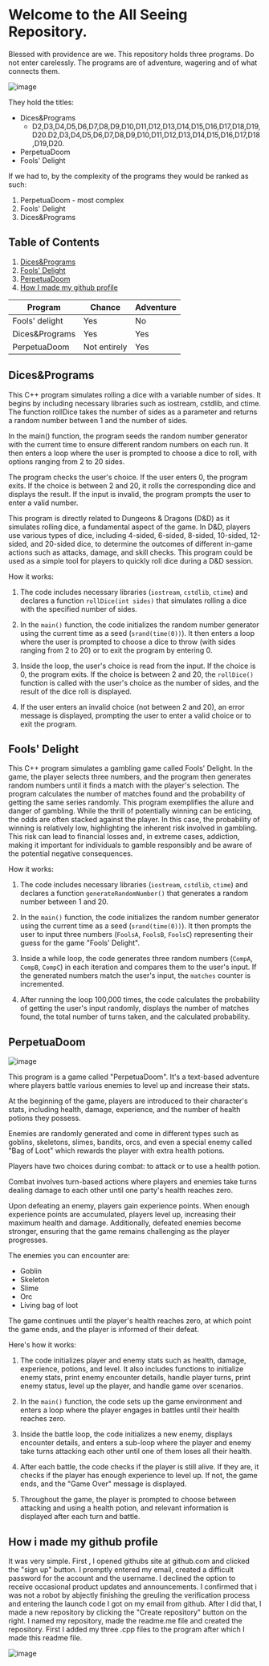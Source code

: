 # Welcome to the All Seeing Repository.

Blessed with providence are we. 
This repository holds three programs. 
Do not enter carelessly.
The programs are of adventure, wagering and of what connects them.

![image](https://github.com/hamzulak/all-seeing-repository/assets/148567107/580410c4-1dff-4b86-a9b0-b706dae1b913)



They hold the titles:
 - Dices&Programs
	 - D2,D3,D4,D5,D6,D7,D8,D9,D10,D11,D12,D13,D14,D15,D16,D17,D18,D19,D20.D2,D3,D4,D5,D6,D7,D8,D9,D10,D11,D12,D13,D14,D15,D16,D17,D18,D19,D20.
 - PerpetuaDoom
 - Fools' Delight

If we had to, by the complexity of the programs they would be ranked as such:
1. PerpetuaDoom - most complex
2. Fools' Delight
3. Dices&Programs

## Table of Contents
1. [Dices&Programs](#dicesprograms)
2. [Fools' Delight](#fools-delight)
3. [PerpetuaDoom](#perpetuadoom)
4. [How I made my github profile](#how-i-made-my-github-profile)

| Program          | Chance  | Adventure |
|----------------|---------|-----------|
| Fools' delight | Yes     | No        |
| Dices&Programs | Yes     | Yes       |
| PerpetuaDoom   | Not entirely      | Yes       |

## Dices&Programs

This C++ program simulates rolling a dice with a variable number of sides. It begins by including necessary libraries such as iostream, cstdlib, and ctime. The function rollDice takes the number of sides as a parameter and returns a random number between 1 and the number of sides.

In the main() function, the program seeds the random number generator with the current time to ensure different random numbers on each run. It then enters a loop where the user is prompted to choose a dice to roll, with options ranging from 2 to 20 sides.

The program checks the user's choice. If the user enters 0, the program exits. If the choice is between 2 and 20, it rolls the corresponding dice and displays the result. If the input is invalid, the program prompts the user to enter a valid number.

This program is directly related to Dungeons & Dragons (D&D) as it simulates rolling dice, a fundamental aspect of the game. In D&D, players use various types of dice, including 4-sided, 6-sided, 8-sided, 10-sided, 12-sided, and 20-sided dice, to determine the outcomes of different in-game actions such as attacks, damage, and skill checks. This program could be used as a simple tool for players to quickly roll dice during a D&D session.

How it works:

1. The code includes necessary libraries (`iostream`, `cstdlib`, `ctime`) and declares a function `rollDice(int sides)` that simulates rolling a dice with the specified number of sides.

2. In the `main()` function, the code initializes the random number generator using the current time as a seed (`srand(time(0))`). It then enters a loop where the user is prompted to choose a dice to throw (with sides ranging from 2 to 20) or to exit the program by entering 0.

3. Inside the loop, the user's choice is read from the input. If the choice is 0, the program exits. If the choice is between 2 and 20, the `rollDice()` function is called with the user's choice as the number of sides, and the result of the dice roll is displayed.

4. If the user enters an invalid choice (not between 2 and 20), an error message is displayed, prompting the user to enter a valid choice or to exit the program.

## Fools' Delight 

This C++ program simulates a gambling game called Fools' Delight. In the game, the player selects three numbers, and the program then generates random numbers until it finds a match with the player's selection. The program calculates the number of matches found and the probability of getting the same series randomly. This program exemplifies the allure and danger of gambling. While the thrill of potentially winning can be enticing, the odds are often stacked against the player. In this case, the probability of winning is relatively low, highlighting the inherent risk involved in gambling. This risk can lead to financial losses and, in extreme cases, addiction, making it important for individuals to gamble responsibly and be aware of the potential negative consequences.

How it works: 

1. The code includes necessary libraries (`iostream`, `cstdlib`, `ctime`) and declares a function `generateRandomNumber()` that generates a random number between 1 and 20.

2. In the `main()` function, the code initializes the random number generator using the current time as a seed (`srand(time(0))`). It then prompts the user to input three numbers (`FoolsA`, `FoolsB`, `FoolsC`) representing their guess for the game "Fools' Delight".

3. Inside a while loop, the code generates three random numbers (`CompA`, `CompB`, `CompC`) in each iteration and compares them to the user's input. If the generated numbers match the user's input, the `matches` counter is incremented.

4. After running the loop 100,000 times, the code calculates the probability of getting the user's input randomly, displays the number of matches found, the total number of turns taken, and the calculated probability.

## PerpetuaDoom 

![image](https://github.com/hamzulak/all-seeing-repository/assets/148567107/7cbd97f3-f5c5-4401-9210-cd17a07d8a89)


This program is a game called "PerpetuaDoom". It's a text-based adventure where players battle various enemies to level up and increase their stats. 

At the beginning of the game, players are introduced to their character's stats, including health, damage, experience, and the number of health potions they possess. 

Enemies are randomly generated and come in different types such as goblins, skeletons, slimes, bandits, orcs, and even a special enemy called "Bag of Loot" which rewards the player with extra health potions. 

Players have two choices during combat: to attack or to use a health potion. 

Combat involves turn-based actions where players and enemies take turns dealing damage to each other until one party's health reaches zero. 

Upon defeating an enemy, players gain experience points. When enough experience points are accumulated, players level up, increasing their maximum health and damage. Additionally, defeated enemies become stronger, ensuring that the game remains challenging as the player progresses.

The enemies you can encounter are: 
- Goblin
- Skeleton
- Slime
- Orc
- Living bag of loot

The game continues until the player's health reaches zero, at which point the game ends, and the player is informed of their defeat.

Here's how it works: 

1. The code initializes player and enemy stats such as health, damage, experience, potions, and level. It also includes functions to initialize enemy stats, print enemy encounter details, handle player turns, print enemy status, level up the player, and handle game over scenarios.

2. In the `main()` function, the code sets up the game environment and enters a loop where the player engages in battles until their health reaches zero.

3. Inside the battle loop, the code initializes a new enemy, displays encounter details, and enters a sub-loop where the player and enemy take turns attacking each other until one of them loses all their health.

4. After each battle, the code checks if the player is still alive. If they are, it checks if the player has enough experience to level up. If not, the game ends, and the "Game Over" message is displayed.

5. Throughout the game, the player is prompted to choose between attacking and using a health potion, and relevant information is displayed after each turn and battle.

## How i made my github profile
It was very simple. 
First , I opened githubs site at github.com and clicked the "sign up" button. I promptly entered my email, created a difficult password for the account and the username. 
I declined the option to receive occasional product updates and announcements. I confirmed that i was not a robot by abjectly finishing the greuling the verification process and entering the launch code I got on my email from github. 
After I did that, I made a new repository by clicking the "Create repository" button on the right. I named my repository, made the readme.me file and created the repository. First I added my three .cpp files to the program after which I made this readme file.



![image](https://github.com/hamzulak/all-seeing-repository/assets/148567107/ff8bb64e-af85-46a2-8292-9cbbd62c1430)


